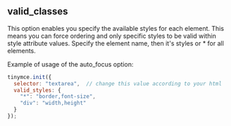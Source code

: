 ## valid_classes

This option enables you specify the available styles for each element. This means you can force ordering and only specific styles to be valid within style attribute values. Specify the element name, then it's styles or * for all elements.

Example of usage of the auto_focus option:

```js
tinymce.init({
  selector: "textarea",  // change this value according to your html
  valid_styles: {
    "*": "border,font-size",
    "div": "width,height"
  }
});
```
